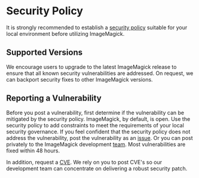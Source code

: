 # Security Policy

It is strongly recommended to establish a [security policy](https://legacy.imagemagick.org/script/security-policy.php) suitable for your local environment before utilizing ImageMagick.

## Supported Versions

We encourage users to upgrade to the latest ImageMagick release to ensure that all known security vulnerabilities are addressed.  On request, we can backport security fixes to other ImageMagick versions.

## Reporting a Vulnerability

Before you post a vulnerability, first determine if the vulnerability can be mitigated by the security policy.  ImageMagick, by default, is open. Use the security policy to add constraints to meet the requirements of your local security governance.  If you feel confident that the security policy does not address the vulnerability, post the vulnerability as an [issue](https://github.com/ImageMagick/ImageMagick6/issues). Or you can post privately to the ImageMagick development [team](https://imagemagick.org/script/contact.php). Most vulnerabilities are fixed within 48 hours.

In addition, request a [CVE](https://www.cve.org/ResourcesSupport/ReportRequest).  We rely on you to post CVE's so our development team can concentrate on delivering a robust security patch.
